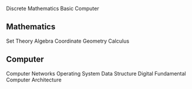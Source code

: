 
Discrete Mathematics
Basic Computer

## Mathematics
Set Theory
Algebra
Coordinate Geometry
Calculus

## Computer
Computer Networks
Operating System
Data Structure
Digital Fundamental
Computer Architecture

